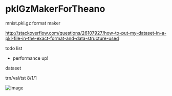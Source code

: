 # pklGzMakerForTheano
mnist.pkl.gz format maker

http://stackoverflow.com/questions/26107927/how-to-put-my-dataset-in-a-pkl-file-in-the-exact-format-and-data-structure-used

todo list

 - performance up!

dataset

trn/val/tst
8/1/1

![image](https://cloud.githubusercontent.com/assets/7467605/16076206/28603806-332d-11e6-94b0-7762e6a84069.png)
